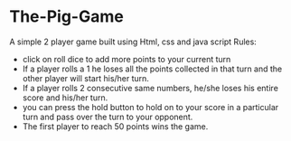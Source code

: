 # The-Pig-Game
A simple 2 player game built using Html, css and java script
Rules:
- click on roll dice to add more points to your current turn
- If a player rolls a 1 he loses all the points collected in that turn and the other player will start his/her turn.
- If a player rolls 2 consecutive same numbers, he/she loses his entire score and his/her turn.
- you can press the hold button to hold on to your score in a particular turn and pass over the turn to your opponent.
- The first player to reach 50 points wins the game.
